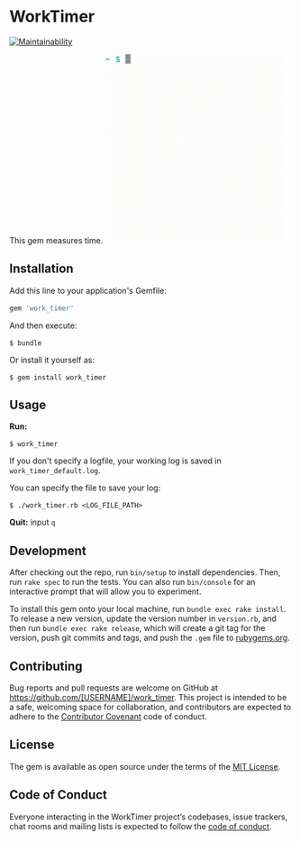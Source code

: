 # WorkTimer

[![Maintainability](https://api.codeclimate.com/v1/badges/c1aa0d29cfb926decd44/maintainability)](https://codeclimate.com/github/9sako6/work_timer/maintainability)


This gem measures time.
![demo](demo.gif)
## Installation

Add this line to your application's Gemfile:

```ruby
gem 'work_timer'
```

And then execute:

    $ bundle

Or install it yourself as:

    $ gem install work_timer

## Usage
**Run:**

```
$ work_timer
```
If you don't specify a logfile, your working log is saved in ```work_timer_default.log```.

You can specify the file to save your log:
```
$ ./work_timer.rb <LOG_FILE_PATH>
```


**Quit:**
input ```q```

## Development

After checking out the repo, run `bin/setup` to install dependencies. Then, run `rake spec` to run the tests. You can also run `bin/console` for an interactive prompt that will allow you to experiment.

To install this gem onto your local machine, run `bundle exec rake install`. To release a new version, update the version number in `version.rb`, and then run `bundle exec rake release`, which will create a git tag for the version, push git commits and tags, and push the `.gem` file to [rubygems.org](https://rubygems.org).

## Contributing

Bug reports and pull requests are welcome on GitHub at https://github.com/[USERNAME]/work_timer. This project is intended to be a safe, welcoming space for collaboration, and contributors are expected to adhere to the [Contributor Covenant](http://contributor-covenant.org) code of conduct.

## License

The gem is available as open source under the terms of the [MIT License](https://opensource.org/licenses/MIT).

## Code of Conduct

Everyone interacting in the WorkTimer project’s codebases, issue trackers, chat rooms and mailing lists is expected to follow the [code of conduct](https://github.com/[USERNAME]/work_timer/blob/master/CODE_OF_CONDUCT.md).
